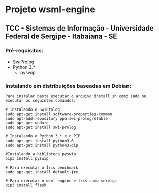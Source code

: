 # Projeto wsml-engine
## TCC - Sistemas de Informação - Universidade Federal de Sergipe - Itabaiana - SE

### Pré-requisitos:
* SwiProlog
* Python 3.*
    * pyswip

### Instalando em distribuições baseadas em Debian:
    Para instalar basta executar o arquivo install.sh como sudo ou executar os seguintes comandos:

    # Instalando o SwiProlog
    sudo apt-get install software-properties-common
    sudo apt-add-repository ppa:swi-prolog/stable
    sudo apt-get update
    sudo apt-get install swi-prolog

    # Instalando o Python 3.* e o PIP
    sudo apt-get install python3.6
    sudo apt-get install python3-pip

    #Instalando a biblioteca pyswip
    pip3 install pyswip

    # Para executar o Íris benchmark
    sudo apt-get install default-jre

    # Para executar o wsml engine e íris como serviço
    pip3 install flask